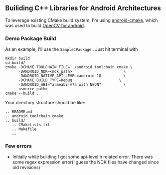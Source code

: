 ## Builiding C++ Libraries for Android Architectures

To leverage existing CMake build system, I'm using [android-cmake](https://github.com/taka-no-me/android-cmake), which was used to build [OpenCV for android](https://opencv.org/platforms/android/).  


### Demo Package Build
As an example, I'll use the ```SampleCPackage``` . Just hit terminal with
```
mkdir build
cd build/
cmake -DCMAKE_TOOLCHAIN_FILE=../android.toolchain.cmake \
      -DANDROID_NDK=<ndk_path>                       \
      -DANDROID_NATIVE_API_LEVEL=android-18          \
      -DCMAKE_BUILD_TYPE=Debug                     \
      -DANDROID_ABI="armeabi-v7a with NEON"          \
      <source_path>
cmake --build .
```  
Your directory structure should be like:
```
.. README.md
.. android.toolchain.cmake
.. build/
   .. CMakeLists.txt
   .. Makefile
   ..
```
### Few errors
+ Initially while building I got some api-level.h related error. There was some regex expression error(I guess the NDK files have changed since old revisions)
